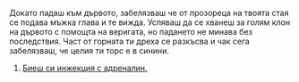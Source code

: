 Докато падаш към дървото, забелязваш че от прозореца на твоята стая се подава мъжка глава и те вижда.
Успяваш да се хванеш за голям клон на дървото с помощта на веригата, но падането не минава без последствия. 
Част от горната ти дреха се разкъсва и чак сега забелязваш, че целия ти торс е в синини.

1. [Биеш си инжекция с адреналин.](adrenaline/adrenaline.md)